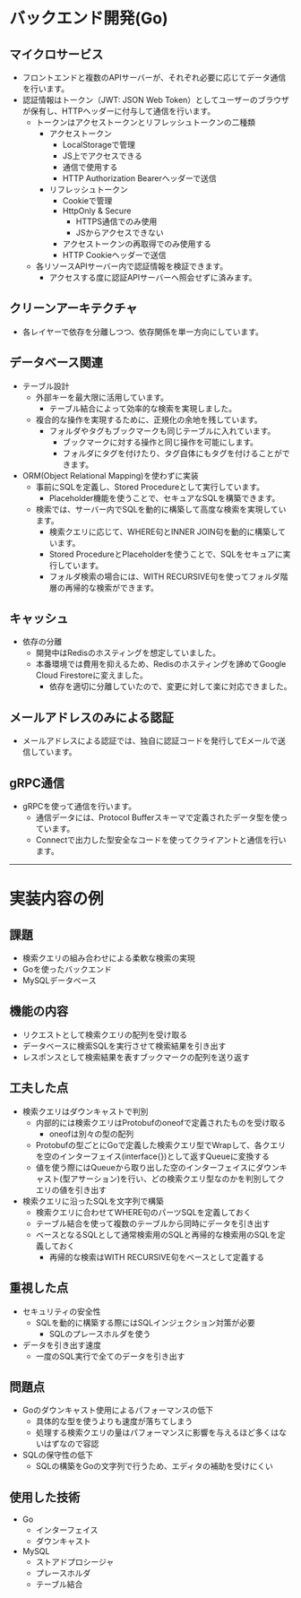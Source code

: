 # バックエンド開発(Go)
## マイクロサービス
- フロントエンドと複数のAPIサーバーが、それぞれ必要に応じてデータ通信を行います。
- 認証情報はトークン（JWT: JSON Web Token）としてユーザーのブラウザが保有し、HTTPヘッダーに付与して通信を行います。
    - トークンはアクセストークンとリフレッシュトークンの二種類
        - アクセストークン
            - LocalStorageで管理
            - JS上でアクセスできる
            - 通信で使用する
            - HTTP Authorization Bearerヘッダーで送信
        - リフレッシュトークン
            - Cookieで管理
            - HttpOnly & Secure
                - HTTPS通信でのみ使用
                - JSからアクセスできない
            - アクセストークンの再取得でのみ使用する
            - HTTP Cookieヘッダーで送信
    - 各リソースAPIサーバー内で認証情報を検証できます。
        - アクセスする度に認証APIサーバーへ照会せずに済みます。
## クリーンアーキテクチャ
- 各レイヤーで依存を分離しつつ、依存関係を単一方向にしています。
## データベース関連
- テーブル設計
    - 外部キーを最大限に活用しています。
        - テーブル結合によって効率的な検索を実現しました。
    - 複合的な操作を実現するために、正規化の余地を残しています。
        - フォルダやタグもブックマークも同じテーブルに入れています。
            - ブックマークに対する操作と同じ操作を可能にします。
            - フォルダにタグを付けたり、タグ自体にもタグを付けることができます。
- ORM(Object Relational Mapping)を使わずに実装
    - 事前にSQLを定義し、Stored Procedureとして実行しています。
        - Placeholder機能を使うことで、セキュアなSQLを構築できます。
    - 検索では、サーバー内でSQLを動的に構築して高度な検索を実現しています。
        - 検索クエリに応じて、WHERE句とINNER JOIN句を動的に構築しています。
        - Stored ProcedureとPlaceholderを使うことで、SQLをセキュアに実行しています。
        - フォルダ検索の場合には、WITH RECURSIVE句を使ってフォルダ階層の再帰的な検索ができます。
## キャッシュ
- 依存の分離
    - 開発中はRedisのホスティングを想定していました。
    - 本番環境では費用を抑えるため、Redisのホスティングを諦めてGoogle Cloud Firestoreに変えました。
        - 依存を適切に分離していたので、変更に対して楽に対応できました。
## メールアドレスのみによる認証
- メールアドレスによる認証では、独自に認証コードを発行してEメールで送信しています。
## gRPC通信
- gRPCを使って通信を行います。
    - 通信データには、Protocol Bufferスキーマで定義されたデータ型を使っています。
    - Connectで出力した型安全なコードを使ってクライアントと通信を行います。

---

# 実装内容の例

## 課題
- 検索クエリの組み合わせによる柔軟な検索の実現
- Goを使ったバックエンド
- MySQLデータベース

## 機能の内容
- リクエストとして検索クエリの配列を受け取る
- データベースに検索SQLを実行させて検索結果を引き出す
- レスポンスとして検索結果を表すブックマークの配列を送り返す

## 工夫した点
- 検索クエリはダウンキャストで判別
    - 内部的には検索クエリはProtobufのoneofで定義されたものを受け取る
        - oneofは別々の型の配列
    - Protobufの型ごとにGoで定義した検索クエリ型でWrapして、各クエリを空のインターフェイス(interface{})として返すQueueに変換する
    - 値を使う際にはQueueから取り出した空のインターフェイスにダウンキャスト(型アサーション)を行い、どの検索クエリ型なのかを判別してクエリの値を引き出す
- 検索クエリに沿ったSQLを文字列で構築
    - 検索クエリに合わせてWHERE句のパーツSQLを定義しておく
    - テーブル結合を使って複数のテーブルから同時にデータを引き出す
    - ベースとなるSQLとして通常検索用のSQLと再帰的な検索用のSQLを定義しておく
        - 再帰的な検索はWITH RECURSIVE句をベースとして定義する

## 重視した点
- セキュリティの安全性
    - SQLを動的に構築する際にはSQLインジェクション対策が必要
        - SQLのプレースホルダを使う
- データを引き出す速度
    - 一度のSQL実行で全てのデータを引き出す

## 問題点
- Goのダウンキャスト使用によるパフォーマンスの低下
    - 具体的な型を使うよりも速度が落ちてしまう
    - 処理する検索クエリの量はパフォーマンスに影響を与えるほど多くはないはずなので容認
- SQLの保守性の低下
    - SQLの構築をGoの文字列で行うため、エディタの補助を受けにくい

## 使用した技術
- Go
    - インターフェイス
    - ダウンキャスト
- MySQL
    - ストアドプロシージャ
    - プレースホルダ
    - テーブル結合
